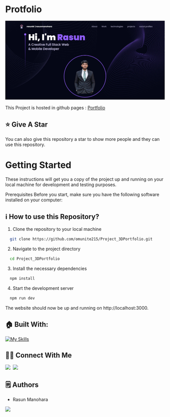 # Protfolio

<p align="center">
  <img src="https://raw.githubusercontent.com/rasunM/assignment3-static-portofolio-template-deployment/refs/heads/main/public/screen.png" alt="Rasun Manohara"/>
</p>


This Project is hosted in github pages : [Portfolio]([https://portfoliobyompatel.netlify.app/](https://rasunm.github.io/assignment3-static-portofolio-template-deployment/))

## :star: Give A Star

You can also give this repository a star to show more people and they can use this repository.

# Getting Started

These instructions will get you a copy of the project up and running on your local machine for development and testing purposes.

Prerequisites
Before you start, make sure you have the following software installed on your computer:


## ℹ️ How to use this Repository?

1. Clone the repository to your local machine

```bash
  git clone https://github.com/omunite215/Project_3DPortfolio.git

```
2. Navigate to the project directory

```bash
  cd Project_3DPortfolio
```
3. Install the necessary dependencies
```bash
  npm install
```

4. Start the development server
```bash
  npm run dev
```

The website should now be up and running on http://localhost:3000.

## 🏠 Built With:

[![My Skills](https://skillicons.dev/icons?i=vscode,react,nextjs,threejs,tailwind,netlify)](https://skillicons.dev)


## 🙋‍♂️ Connect With Me

[<img src="https://skillicons.dev/icons?i=github" />](https://github.com/rasunM)&nbsp;
[<img src="https://skillicons.dev/icons?i=linkedin" />](https://www.linkedin.com/in/rasunmanohara6a4208247/)&nbsp;


## 🗒️ Authors
- Rasun Manohara

<p align="left">
  <a href="https://skillicons.dev">
    <a href="https://github.com/rasunM">
      <img src="https://skillicons.dev/icons?i=github" />
    </a>
  </a>
</p>




